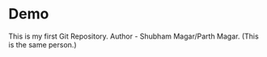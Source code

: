 # Demo
This is my first Git Repository.
Author - Shubham Magar/Parth Magar.
(This is the same person.)
